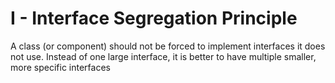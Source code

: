 # I - Interface Segregation Principle

A class (or component) should not be forced to implement interfaces it does not use. Instead of one large interface, it is better to have multiple smaller, more specific interfaces